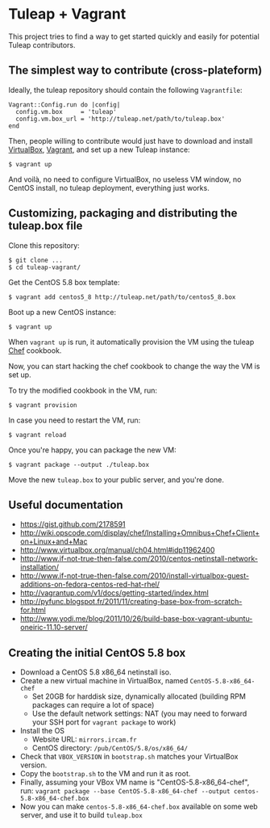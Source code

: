 # Tuleap + Vagrant

This project tries to find a way to get started quickly and easily for
potential Tuleap contributors.


## The simplest way to contribute (cross-plateform)

Ideally, the tuleap repository should contain the following `Vagrantfile`:

    Vagrant::Config.run do |config|
      config.vm.box     = 'tuleap'
      config.vm.box_url = 'http://tuleap.net/path/to/tuleap.box'
    end

Then, people willing to contribute would just have to download and install
[VirtualBox][1], [Vagrant][2], and set up a new Tuleap instance:

    $ vagrant up
    
And voilà, no need to configure VirtualBox, no useless VM window, no
CentOS install, no tuleap deployment, everything just works.


## Customizing, packaging and distributing the tuleap.box file

Clone this repository:

    $ git clone ...
    $ cd tuleap-vagrant/

Get the CentOS 5.8 box template:

    $ vagrant add centos5_8 http://tuleap.net/path/to/centos5_8.box

Boot up a new CentOS instance:

    $ vagrant up

When `vagrant up` is run, it automatically provision the VM using the
tuleap [Chef][3] cookbook.

Now, you can start hacking the chef cookbook to change the way the VM is set
up.

To try the modified cookbook in the VM, run:

    $ vagrant provision

In case you need to restart the VM, run:

    $ vagrant reload

Once you're happy, you can package the new VM:

    $ vagrant package --output ./tuleap.box

Move the new `tuleap.box` to your public server, and you're done.


## Useful documentation

- https://gist.github.com/2178591
- http://wiki.opscode.com/display/chef/Installing+Omnibus+Chef+Client+on+Linux+and+Mac
- http://www.virtualbox.org/manual/ch04.html#idp11962400
- http://www.if-not-true-then-false.com/2010/centos-netinstall-network-installation/
- http://www.if-not-true-then-false.com/2010/install-virtualbox-guest-additions-on-fedora-centos-red-hat-rhel/
- http://vagrantup.com/v1/docs/getting-started/index.html
- http://pyfunc.blogspot.fr/2011/11/creating-base-box-from-scratch-for.html
- http://www.yodi.me/blog/2011/10/26/build-base-box-vagrant-ubuntu-oneiric-11.10-server/

[1]: http://www.virtualbox.org/
[2]: http://vagrantup.com/
[3]: http://www.opscode.com/chef/

## Creating the initial CentOS 5.8 box

- Download a CentOS 5.8 x86_64 netinstall iso.
- Create a new virtual machine in VirtualBox, named `CentOS-5.8-x86_64-chef`
  * Set 20GB for harddisk size, dynamically allocated (building RPM packages can require a lot of space)
  * Use the default network settings: NAT (you may need to forward your SSH port for `vagrant package` to work)
- Install the OS
  * Website URL: `mirrors.ircam.fr`
  * CentOS directory: `/pub/CentOS/5.8/os/x86_64/`
- Check that `VBOX_VERSION` in `bootstrap.sh` matches your VirtualBox version.
- Copy the `bootstrap.sh` to the VM and run it as root.
- Finally, assuming your VBox VM name is "CentOS-5.8-x86_64-chef",
  run: `vagrant package --base CentOS-5.8-x86_64-chef --output centos-5.8-x86_64-chef.box`
- Now you can make `centos-5.8-x86_64-chef.box` available on some web server,
  and use it to build `tuleap.box`
